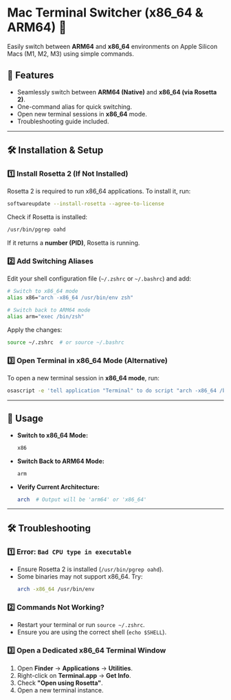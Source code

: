 # Mac Terminal Switcher (x86_64 & ARM64) 🚀

Easily switch between **ARM64** and **x86_64** environments on Apple Silicon Macs (M1, M2, M3) using simple commands.

## 📌 Features
- Seamlessly switch between **ARM64 (Native)** and **x86_64 (via Rosetta 2)**.
- One-command alias for quick switching.
- Open new terminal sessions in **x86_64** mode.
- Troubleshooting guide included.

---

## 🛠 Installation & Setup

### **1️⃣ Install Rosetta 2 (If Not Installed)**
Rosetta 2 is required to run x86_64 applications. To install it, run:
```sh
softwareupdate --install-rosetta --agree-to-license
```
Check if Rosetta is installed:
```sh
/usr/bin/pgrep oahd
```
If it returns a **number (PID)**, Rosetta is running.

### **2️⃣ Add Switching Aliases**
Edit your shell configuration file (`~/.zshrc` or `~/.bashrc`) and add:
```sh
# Switch to x86_64 mode
alias x86="arch -x86_64 /usr/bin/env zsh"

# Switch back to ARM64 mode
alias arm="exec /bin/zsh"
```
Apply the changes:
```sh
source ~/.zshrc  # or source ~/.bashrc
```

### **3️⃣ Open Terminal in x86_64 Mode (Alternative)**
To open a new terminal session in **x86_64 mode**, run:
```sh
osascript -e 'tell application "Terminal" to do script "arch -x86_64 /bin/zsh"'
```

---

## 🚀 Usage

- **Switch to x86_64 Mode:**
  ```sh
  x86
  ```
- **Switch Back to ARM64 Mode:**
  ```sh
  arm
  ```
- **Verify Current Architecture:**
  ```sh
  arch  # Output will be 'arm64' or 'x86_64'
  ```

---

## 🛠 Troubleshooting

### **1️⃣ Error: `Bad CPU type in executable`**
- Ensure Rosetta 2 is installed (`/usr/bin/pgrep oahd`).
- Some binaries may not support x86_64. Try:
  ```sh
  arch -x86_64 /usr/bin/env
  ```

### **2️⃣ Commands Not Working?**
- Restart your terminal or run `source ~/.zshrc`.
- Ensure you are using the correct shell (`echo $SHELL`).

### **3️⃣ Open a Dedicated x86_64 Terminal Window**
1. Open **Finder** → **Applications** → **Utilities**.
2. Right-click on **Terminal.app** → **Get Info**.
3. Check **"Open using Rosetta"**.
4. Open a new terminal instance.

